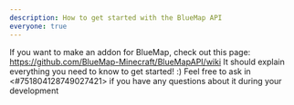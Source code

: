 ```yaml
---
description: How to get started with the BlueMap API
everyone: true
---
```


If you want to make an addon for BlueMap, check out this page:
<https://github.com/BlueMap-Minecraft/BlueMapAPI/wiki>
It should explain everything you need to know to get started! :)
Feel free to ask in <#751804128749027421> if you have any questions about it during your development
